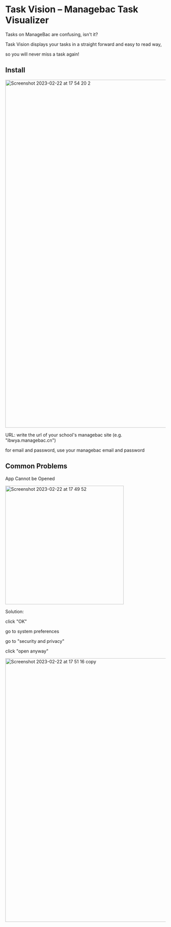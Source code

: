 # Task Vision – Managebac Task Visualizer

Tasks on ManageBac are confusing, isn't it?

Task Vision displays your tasks in a straight forward and easy to read way, 

so you will never miss a task again!

## Install

<img width="1091" alt="Screenshot 2023-02-22 at 17 54 20 2" src="https://user-images.githubusercontent.com/61782112/220593480-61698b03-e4aa-4d23-8f86-fb9135666dbf.png">

URL: write the url of your school's managebac site (e.g. "ibwya.managebac.cn")

for email and password, use your managebac email and password

## Common Problems

App Cannot be Opened

<img width="372" alt="Screenshot 2023-02-22 at 17 49 52" src="https://user-images.githubusercontent.com/61782112/220593380-a7627cd3-6567-4964-a7e5-34183e68ab23.png">


Solution: 

click "OK"

go to system preferences

go to "security and privacy"

click "open anyway"

<img width="827" alt="Screenshot 2023-02-22 at 17 51 16 copy" src="https://user-images.githubusercontent.com/61782112/220593434-58d6e5df-fb45-429d-84e4-4d8bb000adb8.png">
